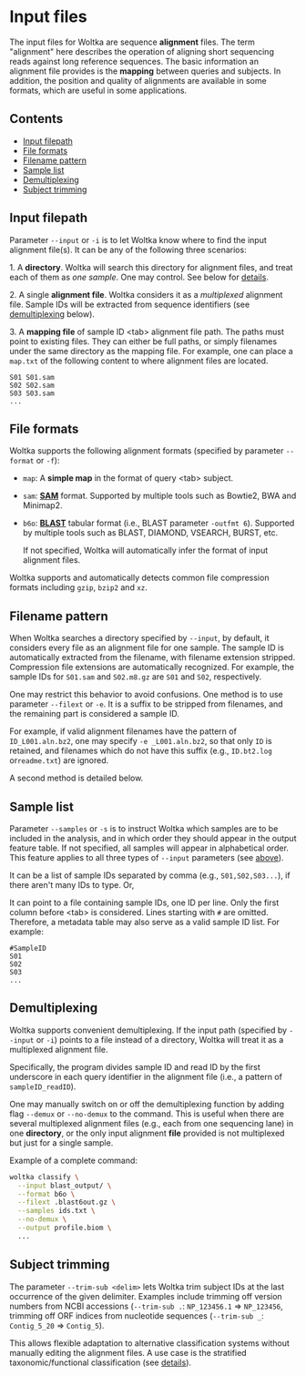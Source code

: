 # Input files

The input files for Woltka are sequence **alignment** files. The term "alignment" here describes the operation of aligning short sequencing reads against long reference sequences. The basic information an alignment file provides is the **mapping** between queries and subjects. In addition, the position and quality of alignments are available in some formats, which are useful in some applications.

## Contents

- [Input filepath](#input-filepath)
- [File formats](#file-formats)
- [Filename pattern](#filename-pattern)
- [Sample list](#sample-list)
- [Demultiplexing](#demultiplexing)
- [Subject trimming](#subject-trimming)

## Input filepath

Parameter `--input` or `-i` is to let Woltka know where to find the input alignment file(s). It can be any of the following three scenarios:

1\. A **directory**. Woltka will search this directory for alignment files, and treat each of them as _one sample_. One may control. See below for [details](#filename-patterns).

2\. A single **alignment file**. Woltka considers it as a _multiplexed_ alignment file. Sample IDs will be extracted from sequence identifiers (see [demultiplexing](#demultiplexing) below).

3\. A **mapping file** of sample ID \<tab\> alignment file path. The paths must point to existing files. They can either be full paths, or simply filenames under the same directory as the mapping file. For example, one can place a `map.txt` of the following content to where alignment files are located.

```
S01 S01.sam
S02 S02.sam
S03 S03.sam
...
```

## File formats

Woltka supports the following alignment formats (specified by parameter `--format` or `-f`):

- `map`: A **simple map** in the format of query \<tab\> subject.
- `sam`: [**SAM**](https://en.wikipedia.org/wiki/SAM_(file_format)) format. Supported by multiple tools such as Bowtie2, BWA and Minimap2.
- `b6o`: [**BLAST**](https://www.metagenomics.wiki/tools/blast/blastn-output-format-6) tabular format (i.e., BLAST parameter `-outfmt 6`). Supported by multiple tools such as BLAST, DIAMOND, VSEARCH, BURST, etc.

  If not specified, Woltka will automatically infer the format of input alignment files.

Woltka supports and automatically detects common file compression formats including `gzip`, `bzip2` and `xz`.

## Filename pattern

When Woltka searches a directory specified by `--input`, by default, it considers every file as an alignment file for one sample. The sample ID is automatically extracted from the filename, with filename extension stripped. Compression file extensions are automatically recognized. For example, the sample IDs for `S01.sam` and `S02.m8.gz` are `S01` and `S02`, respectively.

One may restrict this behavior to avoid confusions. One method is to use parameter `--filext` or `-e`. It is a suffix to be stripped from filenames, and the remaining part is considered a sample ID.

  For example, if valid alignment filenames have the pattern of `ID_L001.aln.bz2`, one may specify `-e _L001.aln.bz2`, so that only `ID` is retained, and filenames which do not have this suffix (e.g., `ID.bt2.log` or`readme.txt`) are ignored.

A second method is detailed below.

## Sample list

Parameter `--samples` or `-s` is to instruct Woltka which samples are to be included in the analysis, and in which order they should appear in the output feature table. If not specified, all samples will appear in alphabetical order. This feature applies to all three types of `--input` parameters (see [above](#input-filepath)).

  It can be a list of sample IDs separated by comma (e.g., `S01,S02,S03...`), if there aren't many IDs to type. Or,

  It can point to a file containing sample IDs, one ID per line. Only the first column before \<tab\> is considered. Lines starting with `#` are omitted. Therefore, a metadata table may also serve as a valid sample ID list. For example:

```
#SampleID
S01
S02
S03
...
```

## Demultiplexing

Woltka supports convenient demultiplexing. If the input path (specified by `--input` or `-i`) points to a file instead of a directory, Woltka will treat it as a multiplexed alignment file.

Specifically, the program divides sample ID and read ID by the first underscore in each query identifier in the alignment file (i.e., a pattern of `sampleID_readID`).

One may manually switch on or off the demultiplexing function by adding flag `--demux` or `--no-demux` to the command. This is useful when there are several multiplexed alignment files (e.g., each from one sequencing lane) in one **directory**, or the only input alignment **file** provided is not multiplexed but just for a single sample.

Example of a complete command:

```bash
woltka classify \
  --input blast_output/ \
  --format b6o \
  --filext .blast6out.gz \
  --samples ids.txt \
  --no-demux \
  --output profile.biom \
  ...
```

## Subject trimming

The parameter `--trim-sub <delim>` lets Woltka trim subject IDs at the last occurrence of the given delimiter. Examples include trimming off version numbers from NCBI accessions (`--trim-sub .`: `NP_123456.1` => `NP_123456`, trimming off ORF indices from nucleotide sequences (`--trim-sub _`: `Contig_5_20` => `Contig_5`).

This allows flexible adaptation to alternative classification systems without manually editing the alignment files. A use case is the stratified taxonomic/functional classification (see [details](stratify.md)).
